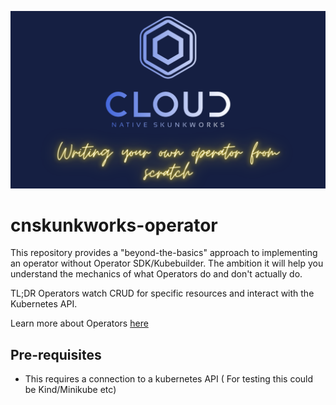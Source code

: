 [![ohmyyaml](./images/operator.png)](https://youtu.be/08O9eLJGQRM "Operators")

# cnskunkworks-operator

This repository provides a "beyond-the-basics" approach to implementing an operator without Operator SDK/Kubebuilder.
The ambition it will help you understand the mechanics of what Operators do and don't actually do.

TL;DR Operators watch CRUD for specific resources and interact with the Kubernetes API.

Learn more about Operators [here](https://github.com/cncf/tag-app-delivery/blob/master/operator-wg/whitepaper/Operator-WhitePaper_v1-0.md#)

## Pre-requisites

- This requires a connection to a kubernetes API ( For testing this could be Kind/Minikube etc)

